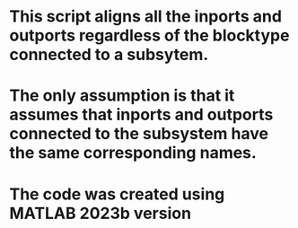 # This script aligns all the inports and outports regardless of the blocktype connected to a subsytem. 
# The only assumption is that it assumes that inports and outports connected to the subsystem have the same corresponding names. 
# The code was created using MATLAB 2023b version
